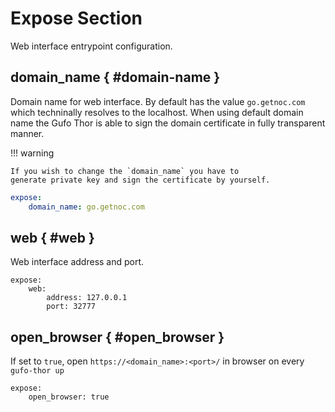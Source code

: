 # Expose Section

Web interface entrypoint configuration.

## domain_name { #domain-name }

Domain name for web interface. By default has the value `go.getnoc.com`
which techninally resolves to the localhost. When using default domain
name the Gufo Thor is able to sign the domain certificate in fully
transparent manner.

!!! warning

    If you wish to change the `domain_name` you have to
    generate private key and sign the certificate by yourself.

``` yaml
expose:
    domain_name: go.getnoc.com
```

## web { #web }

Web interface address and port.

```
expose:
    web:
        address: 127.0.0.1
        port: 32777
```

## open_browser { #open_browser }

If set to `true`, open `https://<domain_name>:<port>/` in browser
on every `gufo-thor up`

```
expose:
    open_browser: true
```
